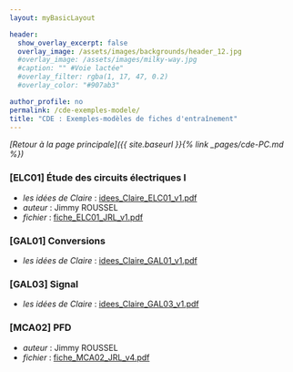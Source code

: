 ```yaml
---
layout: myBasicLayout

header:
  show_overlay_excerpt: false
  overlay_image: /assets/images/backgrounds/header_12.jpg
  #overlay_image: /assets/images/milky-way.jpg
  #caption: "" #Voie lactée"
  #overlay_filter: rgba(1, 17, 47, 0.2)
  #overlay_color: "#907ab3"

author_profile: no
permalink: /cde-exemples-modele/
title: "CDE : Exemples-modèles de fiches d'entraînement"
---
```


*[Retour à la page principale]({{ site.baseurl }}{% link _pages/cde-PC.md %})*


### [ELC01] Étude des circuits électriques I

- *les idées de Claire* : [idees_Claire_ELC01_v1.pdf](idees_Claire_ELC01_v1.pdf)
- *auteur* : Jimmy ROUSSEL
- *fichier* : [fiche_ELC01_JRL_v1.pdf](fiche_ELC01_JRL_v1.pdf)


### [GAL01] Conversions

- *les idées de Claire* : [idees_Claire_GAL01_v1.pdf](idees_Claire_GAL01_v1.pdf)


### [GAL03] Signal

- *les idées de Claire* : [idees_Claire_GAL03_v1.pdf](idees_Claire_GAL03_v1.pdf)


### [MCA02] PFD

- *auteur* : Jimmy ROUSSEL
- *fichier* : [fiche_MCA02_JRL_v4.pdf](fiche_MCA02_JRL_v4.pdf)


